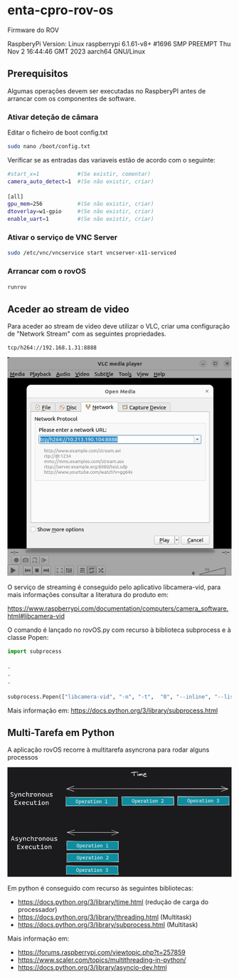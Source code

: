# enta-cpro-rov-os

Firmware do ROV

RaspberyPi Version:
Linux raspberrypi 6.1.61-v8+ #1696 SMP PREEMPT Thu Nov  2 16:44:46 GMT 2023 aarch64 GNU/Linux

## Prerequisitos

Algumas operações devem ser executadas no RaspberyPI antes de arrancar com os componentes de software.

### Ativar deteção de câmara

Editar o ficheiro de boot config.txt

```bash
sudo nano /boot/config.txt 
```

Verificar se as entradas das variaveis estão de acordo com o seguinte:

```bash
#start_x=1            #(Se existir, comentar)
camera_auto_detect=1  #(Se não existir, criar)

[all]
gpu_mem=256           #(Se não existir, criar)
dtoverlay=w1-gpio     #(Se não existir, criar)
enable_uart=1         #(Se não existir, criar)
```

### Ativar o serviço de VNC Server

```bash
sudo /etc/vnc/vncservice start vncserver-x11-serviced
```

### Arrancar com o rovOS

```bash
runrov
```

## Aceder ao stream de video

Para aceder ao stream de video deve utilizar o VLC, criar uma configuração de "Network Stream" com as seguintes propriedades.

```config
tcp/h264://192.168.1.31:8888
```

![Alt text](./imgs/media_source.png)

O serviço de streaming é conseguido pelo aplicativo libcamera-vid, para mais informações consultar a literatura do produto em:

<https://www.raspberrypi.com/documentation/computers/camera_software.html#libcamera-vid>

O comando é lançado no rovOS.py com recurso à biblioteca subprocess e à classe Popen: 

```python
import subprocess

.
.
.

subprocess.Popen(["libcamera-vid", "-n", "-t",  "0", "--inline", "--listen",  "-o", "tcp://0.0.0.0:8888"])
```

Mais informação em:
<https://docs.python.org/3/library/subprocess.html>

## Multi-Tarefa em Python

A aplicação rovOS recorre à multitarefa asyncrona para rodar alguns processos

![Alt Text](./imgs/parallel-processing.png)

Em python é conseguido com recurso às seguintes bibliotecas:

- <https://docs.python.org/3/library/time.html> (redução de carga do processador)
- <https://docs.python.org/3/library/threading.html>  (Multitask)
- <https://docs.python.org/3/library/subprocess.html> (Multitask)

Mais informação em:

- <https://forums.raspberrypi.com/viewtopic.php?t=257859>
- <https://www.scaler.com/topics/multithreading-in-python/>
- <https://docs.python.org/3/library/asyncio-dev.html>

